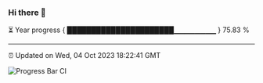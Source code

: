### Hi there 👋

⏳ Year progress { ██████████████████████▁▁▁▁▁▁▁▁ } 75.83 %

---

⏰ Updated on Wed, 04 Oct 2023 18:22:41 GMT

![Progress Bar CI](https://github.com/ZhaoGui/ZhaoGui/workflows/Progress%20Bar%20CI/badge.svg)
